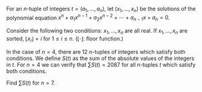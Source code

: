 For an $n$-tuple of integers $t = (a_1, \dots, a_n)$, let $(x_1, \dots, x_n)$ be the solutions of the polynomial equation $x^n + a_1 x^{n-1} + a_2 x^{n-2} + \cdots + a_{n-1}x + a_n = 0$.


Consider the following two conditions:
$x_1, \dots, x_n$ are all real.
If $x_1, \dots, x_n$ are sorted, $\lfloor x_i\rfloor = i$ for $1 \leq i \leq n$. ($\lfloor \cdot \rfloor$: floor function.)

In the case of $n = 4$, there are $12$ $n$-tuples of integers which satisfy both conditions.
We define $S(t)$ as the sum of the absolute values of the integers in $t$.
For $n = 4$ we can verify that $\sum S(t) = 2087$ for all $n$-tuples $t$ which satisfy both conditions.


Find $\sum S(t)$ for $n = 7$.
